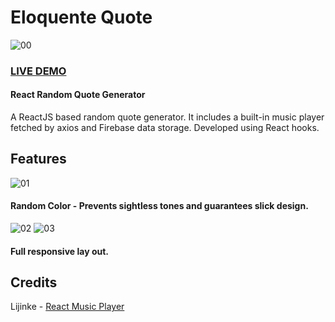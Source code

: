 # Eloquente Quote

![00](https://user-images.githubusercontent.com/74061946/109417242-11412e00-79c3-11eb-9115-4af0307ae64b.png)

### [LIVE DEMO](https://eloquentquote.netlify.app/)

#### React Random Quote Generator

A ReactJS based random quote generator. It includes a built-in music player fetched by axios and Firebase data storage. Developed using React hooks.

## Features

![01](https://user-images.githubusercontent.com/74061946/109417379-b8be6080-79c3-11eb-8259-80e77d0f155d.png)

#### Random Color - Prevents sightless tones and guarantees slick design.

![02](https://user-images.githubusercontent.com/74061946/109417708-0edfd380-79c5-11eb-82de-044682e08995.png) ![03](https://user-images.githubusercontent.com/74061946/109417723-1acb9580-79c5-11eb-91b8-5ec97dfbef5a.png)

#### Full responsive lay out.

## Credits

Lijinke - [React Music Player](https://github.com/lijinke666/react-music-player)




